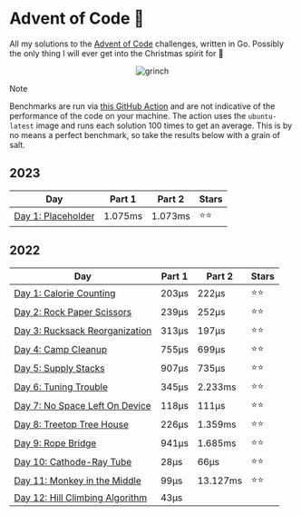 # Advent of Code 📆
All my solutions to the [Advent of Code](https://adventofcode.com/) challenges, written in Go. Possibly the only thing I will ever get into the Christmas spirit for 🎄

<p align="center">
  <img alt="grinch" src="https://github.com/scottmckendry/AoC/assets/39483124/def61fe9-d27c-4440-b033-4fb7630306e0"/>
</p>

> [!NOTE]
> Benchmarks are run via [this GitHub Action](https://github.com/scottmckendry/aoc/actions/workflows/readmeStats.yml) and are not indicative of the performance of the code on your machine.
> The action uses the `ubuntu-latest` image and runs each solution 100 times to get an average. This is by no means a perfect benchmark, so take the results below with a grain of salt.

## 2023
<!-- 2023TableStart -->
| Day | Part 1 | Part 2 | Stars |
| --- | --- | --- | --- |
| [Day 1: Placeholder](https://adventofcode.com/2023/day/1) | 1.075ms | 1.073ms | ⭐⭐ |

<!-- 2023TableEnd -->

## 2022
<!-- 2022TableStart -->
| Day | Part 1 | Part 2 | Stars |
| --- | --- | --- | --- |
| [Day 1: Calorie Counting](https://adventofcode.com/2022/day/1) | 203µs | 222µs | ⭐⭐ |
| [Day 2: Rock Paper Scissors](https://adventofcode.com/2022/day/2) | 239µs | 252µs | ⭐⭐ |
| [Day 3: Rucksack Reorganization](https://adventofcode.com/2022/day/3) | 313µs | 197µs | ⭐⭐ |
| [Day 4: Camp Cleanup](https://adventofcode.com/2022/day/4) | 755µs | 699µs | ⭐⭐ |
| [Day 5: Supply Stacks](https://adventofcode.com/2022/day/5) | 907µs | 735µs | ⭐⭐ |
| [Day 6: Tuning Trouble](https://adventofcode.com/2022/day/6) | 345µs | 2.233ms | ⭐⭐ |
| [Day 7: No Space Left On Device](https://adventofcode.com/2022/day/7) | 118µs | 111µs | ⭐⭐ |
| [Day 8: Treetop Tree House](https://adventofcode.com/2022/day/8) | 226µs | 1.359ms | ⭐⭐ |
| [Day 9: Rope Bridge](https://adventofcode.com/2022/day/9) | 941µs | 1.685ms | ⭐⭐ |
| [Day 10: Cathode-Ray Tube](https://adventofcode.com/2022/day/10) | 28µs | 66µs | ⭐⭐ |
| [Day 11: Monkey in the Middle](https://adventofcode.com/2022/day/11) | 99µs | 13.127ms | ⭐⭐ |
| [Day 12: Hill Climbing Algorithm](https://adventofcode.com/2022/day/12) | 43µs | 
<!-- 2022TableEnd -->
